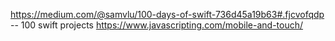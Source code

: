 https://medium.com/@samvlu/100-days-of-swift-736d45a19b63#.fjcvofqdp -- 100 swift projects
https://www.javascripting.com/mobile-and-touch/
